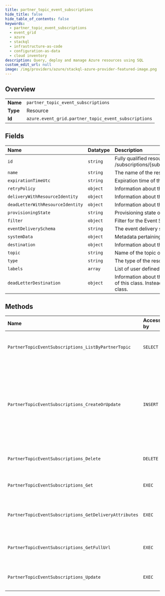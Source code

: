```yaml
---
title: partner_topic_event_subscriptions
hide_title: false
hide_table_of_contents: false
keywords:
  - partner_topic_event_subscriptions
  - event_grid
  - azure    
  - stackql
  - infrastructure-as-code
  - configuration-as-data
  - cloud inventory
description: Query, deploy and manage Azure resources using SQL
custom_edit_url: null
image: /img/providers/azure/stackql-azure-provider-featured-image.png
---
```

  
    

## Overview
<table><tbody>
<tr><td><b>Name</b></td><td><code>partner_topic_event_subscriptions</code></td></tr>
<tr><td><b>Type</b></td><td>Resource</td></tr>
<tr><td><b>Id</b></td><td><code>azure.event_grid.partner_topic_event_subscriptions</code></td></tr>
</tbody></table>

## Fields
| Name | Datatype | Description |
|:-----|:---------|:------------|
| `id` | `string` | Fully qualified resource ID for the resource. Ex - /subscriptions/&#123;subscriptionId&#125;/resourceGroups/&#123;resourceGroupName&#125;/providers/&#123;resourceProviderNamespace&#125;/&#123;resourceType&#125;/&#123;resourceName&#125; |
| `name` | `string` | The name of the resource |
| `expirationTimeUtc` | `string` | Expiration time of the event subscription. |
| `retryPolicy` | `object` | Information about the retry policy for an event subscription. |
| `deliveryWithResourceIdentity` | `object` | Information about the delivery for an event subscription with resource identity. |
| `deadLetterWithResourceIdentity` | `object` | Information about the deadletter destination with resource identity. |
| `provisioningState` | `string` | Provisioning state of the event subscription. |
| `filter` | `object` | Filter for the Event Subscription. |
| `eventDeliverySchema` | `string` | The event delivery schema for the event subscription. |
| `systemData` | `object` | Metadata pertaining to creation and last modification of the resource. |
| `destination` | `object` | Information about the destination for an event subscription. |
| `topic` | `string` | Name of the topic of the event subscription. |
| `type` | `string` | The type of the resource. E.g. "Microsoft.Compute/virtualMachines" or "Microsoft.Storage/storageAccounts" |
| `labels` | `array` | List of user defined labels. |
| `deadLetterDestination` | `object` | Information about the dead letter destination for an event subscription. To configure a deadletter destination, do not directly instantiate an object of this class. Instead, instantiate an object of a derived class. Currently, StorageBlobDeadLetterDestination is the only class that derives from this class. |
## Methods
| Name | Accessible by | Required Params | Description |
|:-----|:--------------|:----------------|:------------|
| `PartnerTopicEventSubscriptions_ListByPartnerTopic` | `SELECT` | `partnerTopicName, resourceGroupName, subscriptionId` | List event subscriptions that belong to a specific partner topic. |
| `PartnerTopicEventSubscriptions_CreateOrUpdate` | `INSERT` | `eventSubscriptionName, partnerTopicName, resourceGroupName, subscriptionId` | Asynchronously creates or updates an event subscription of a partner topic with the specified parameters. Existing event subscriptions will be updated with this API. |
| `PartnerTopicEventSubscriptions_Delete` | `DELETE` | `eventSubscriptionName, partnerTopicName, resourceGroupName, subscriptionId` | Delete an existing event subscription of a partner topic. |
| `PartnerTopicEventSubscriptions_Get` | `EXEC` | `eventSubscriptionName, partnerTopicName, resourceGroupName, subscriptionId` | Get properties of an event subscription of a partner topic. |
| `PartnerTopicEventSubscriptions_GetDeliveryAttributes` | `EXEC` | `eventSubscriptionName, partnerTopicName, resourceGroupName, subscriptionId` | Get all delivery attributes for an event subscription of a partner topic. |
| `PartnerTopicEventSubscriptions_GetFullUrl` | `EXEC` | `eventSubscriptionName, partnerTopicName, resourceGroupName, subscriptionId` | Get the full endpoint URL for an event subscription of a partner topic. |
| `PartnerTopicEventSubscriptions_Update` | `EXEC` | `eventSubscriptionName, partnerTopicName, resourceGroupName, subscriptionId` | Update an existing event subscription of a partner topic. |
